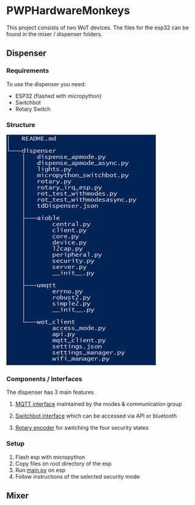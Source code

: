 # PWPHardwareMonkeys

This project consists of two WoT devices. The files for the esp32 can be found in the mixer / dispenser folders.

##  Dispenser

### Requirements

To use the dispenser you need:

- ESP32 (flashed with micropython)
- Switchbot
- Rotary Switch

### Structure
![image](structure.png)

### Components / Interfaces
The dispenser has 3 main features

1. [MQTT interface](dispenser/wot_client/api.py) maintained by the modes & communication group 

2. [Switchbot interface](dispenser/micropython_switchbot.py) which can be accessed via API or bluetooth

3. [Rotary encoder](dispenser/rotary_irq_esp.py) for switching the four security states

### Setup

1. Flash esp with micropython
2. Copy files on root directory of the esp
3. Run [main.py](dispenser/main.py) on esp
4. Follow instructions of the selected security mode

## Mixer
